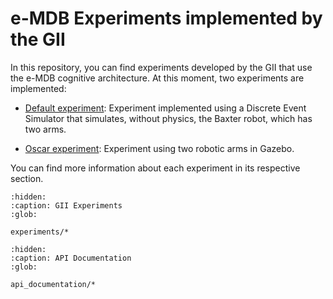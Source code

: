 # e-MDB Experiments implemented by the GII

In this repository, you can find experiments developed by the GII that use the e-MDB cognitive architecture. At this moment, two experiments are implemented:

- [Default experiment](experiments/default_experiment.md): Experiment implemented using a Discrete Event Simulator that simulates, without physics, the Baxter robot, which has two arms.

- [Oscar experiment](experiments/oscar_experiment.md): Experiment using two robotic arms in Gazebo.

You can find more information about each experiment in its respective section.

```{toctree}
:hidden:
:caption: GII Experiments
:glob:

experiments/*

```

```{toctree}
:hidden:
:caption: API Documentation
:glob:

api_documentation/*

```
